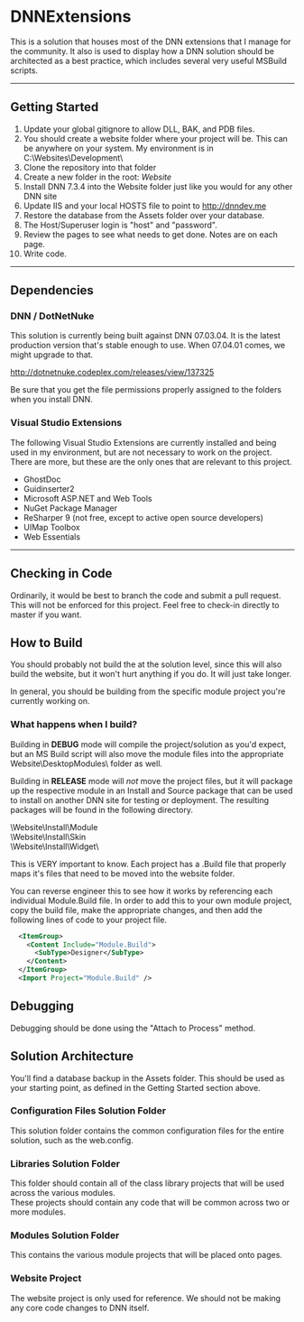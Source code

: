 # DNNExtensions

This is a solution that houses most of the DNN extensions that I manage for the community. It also is 
used to display how a DNN solution should be architected as a best practice, which includes several 
very useful MSBuild scripts.  

---

## Getting Started

1. Update your global gitignore to allow DLL, BAK, and PDB files.
2. You should create a website folder where your project will be. This can be anywhere on your system.  My environment is in 
C:\Websites\Development\
3. Clone the repository into that folder
4. Create a new folder in the root:  _Website_
5. Install DNN 7.3.4 into the Website folder just like you would for any other DNN site
6. Update IIS and your local HOSTS file to point to http://dnndev.me
7. Restore the database from the Assets folder over your database.
8. The Host/Superuser login is "host" and "password".
9. Review the pages to see what needs to get done.  Notes are on each page.
10. Write code.

---

## Dependencies

### DNN / DotNetNuke

This solution is currently being built against DNN 07.03.04.  It is the latest production version that's stable 
enough to use. When 07.04.01 comes, we might upgrade to that.

http://dotnetnuke.codeplex.com/releases/view/137325

Be sure that you get the file permissions properly assigned to the folders when you install DNN.

### Visual Studio Extensions

The following Visual Studio Extensions are currently installed and being used in my environment, but are not 
necessary to work on the project.  There are more, but these are the only ones that are relevant to this project.

* GhostDoc
* Guidinserter2
* Microsoft ASP.NET and Web Tools
* NuGet Package Manager
* ReSharper 9 (not free, except to active open source developers)
* UIMap Toolbox
* Web Essentials

---

## Checking in Code

Ordinarily, it would be best to branch the code and submit a pull request.  This will not be enforced for this 
project. Feel free to check-in directly to master if you want.

## How to Build

You should probably not build the at the solution level, since this will also build the website, but it won't 
hurt anything if you do.  It will just take longer.

In general, you should be building from the specific module project you're currently working on.

### What happens when I build?

Building in __DEBUG__ mode will compile the project/solution as you'd expect, but an MS Build script will also 
move the module files into the appropriate Website\DesktopModules\ folder as well.  

Building in __RELEASE__ mode will _not_ move the project files, but it will package up the respective module 
in an Install and Source package that can be used to install on another DNN site for testing or deployment. The 
resulting packages will be found in the following directory.

\Website\Install\Module\
\Website\Install\Skin\
\Website\Install\Widget\

This is VERY important to know.  Each project has a .Build file that properly maps it's files that need to 
be moved into the website folder.  

You can reverse engineer this to see how it works by referencing each individual Module.Build file.  In order 
to add this to your own module project, copy the build file, make the appropriate changes, and then add the 
following lines of code to your project file.

```xml
  <ItemGroup> 
    <Content Include="Module.Build"> 
      <SubType>Designer</SubType> 
    </Content> 
  </ItemGroup> 
  <Import Project="Module.Build" /> 
```

## Debugging

Debugging should be done using the "Attach to Process" method.

## Solution Architecture

You'll find a database backup in the Assets folder.  This should be used as your starting point, as defined in 
the Getting Started section above.

### Configuration Files Solution Folder

This solution folder contains the common configuration files for the entire solution, such as the web.config.

### Libraries Solution Folder

This folder should contain all of the class library projects that will be used across the various modules.  
These projects should contain any code that will be common across two or more modules.

### Modules Solution Folder

This contains the various module projects that will be placed onto pages.

### Website Project

The website project is only used for reference.  We should not be making any core code changes to DNN itself.